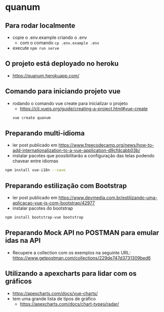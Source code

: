 # quanum

## Para rodar localmente

- copie o .env.example criando o .env
  - com o comando `cp .env.example .env`
- execute `npm run serve`

## O projeto está deployado no heroku

- https://quanum.herokuapp.com/

## Comando para iniciando projeto vue

- rodando o comando vue create para inicializar o projeto
  - https://cli.vuejs.org/guide/creating-a-project.html#vue-create
  ```sh
  vue create quanum
  ```

## Preparando multi-idioma

- ler post publicado em https://www.freecodecamp.org/news/how-to-add-internationalization-to-a-vue-application-d9cfdcabb03b/
- instalar pacotes que possibilitarão a configuração das telas podendo chavear entre idiomas

```sh
npm install vue-i18n --save
```

## Preparando estilização com Bootstrap

- ler post publicado em https://www.devmedia.com.br/estilizando-uma-aplicacao-vue-js-com-bootstrap/42977
- instalar pacotes do bootstrap

```sh
npm install bootstrap-vue bootstrap
```

## Preparando Mock API no POSTMAN para emular idas na API

- Recupere a collection com os exemplos na seguinte URL: https://www.getpostman.com/collections/229de747d3731309bed6

## Utilizando a apexcharts para lidar com os gráficos

- https://apexcharts.com/docs/vue-charts/
- tem uma grande lista de tipos de gráfico
  - https://apexcharts.com/docs/chart-types/radar/
